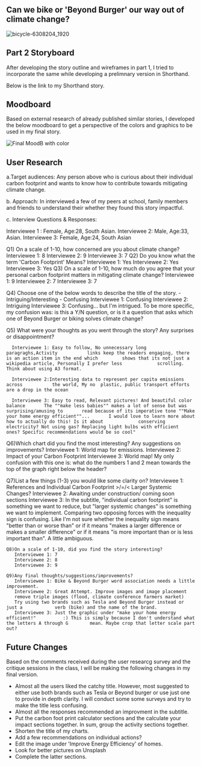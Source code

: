 ## Can we bike or 'Beyond Burger' our way out of climate change?
![bicycle-6308204_1920](https://user-images.githubusercontent.com/81335957/143032458-edc68169-c275-4009-af54-31bb02efe51e.jpg)

## Part 2 Storyboard
After developing the story outline and wireframes in part 1, I tried to incorporate the same while developing a prelimnary version in Shorthand.

Below is the link to my Shorthand story.

## Moodboard
Based on external research of already published similar stories, I developed the below moodboard to get a perspective of the colors and graphics to be used in my final story.

![Final MoodB with color](https://user-images.githubusercontent.com/81335957/143033383-0dde4c26-6406-48a6-bbcb-c29f11a7906b.png)

## User Research

a.Target audiences: Any person above who is curious about their individual carbon footprint and wants to know how to contribute towards mitigating climate change.

b. Approach: In interviewed a few of my peers at school, family members and friends to understand their whether they found this story impactful.

c. Interview Questions & Responses:

Interviewee 1 : Female, Age:28, South Asian.
Interviewee 2: Male, Age:33, Asian.
Interviewee 3: Female, Age:24, South Asian

Q1) On a scale of 1-10, how concerned are you about climate change?
    Interviewee 1: 8
    Interviewee 2: 9
    Interviewee 3: 7
Q2) Do you know what the term 'Carbon Footprint' Means?
    Interviewee 1: Yes
    Interviewee 2: Yes
    Interviewee 3: Yes
Q3) On a scale of 1-10, how much do you agree that your personal carbon footprint     matters in mitigating climate change?
    Interviewee 1: 9
    Interviewee 2: 7
    Interviewee 3: 7
    
 Q4) Choose one of the below words to describe the title of the story.
     - Intriguing/Interesting
     - Confusing
     Interviewee 1: Confusing
     Interviewee 2: Intriguing
     Interviewee 3: Confusing... but I'm intrigued. To be more specific, my            confusion was: is this a Y/N question, or is it a question that asks which        one of Beyond Burger or biking solves climate change?
     
  Q5) What were your thoughts as you went through the story? Any surprises or           disappointment?
  
      Interviewee 1: Easy to follow, No unnecessary long paragraghs,Activity           links keep the readers engaging, there is an action item in the end which         shows that its not just a wikipedia article, Personally I prefer less             scrolling. Think about using A3 format.
      
      Interviewee 2:Interesting data to represent per capita emissions across           the world, My no  plastic, public transport efforts are a drop in the ocean
      
      Interviewee 3: Easy to read, Relevant pictures! And beautiful color balance       The ""make less babies"" makes a lot of sense but was surprising/amusing to       read because of its imperative tone ""Make your home energy efficient""...       I would love to learn more about how to actually do this! Is it about             conserving electricity? Not using gas? Replacing light bulbs with efficient       ones? Specific recommendations would be so cool"
  
  Q6)Which chart did you find the most interesting? Any suggestions on                improvements?
     Interviewee 1: World map for emissions.
     Interviewee 2: Impact of your Carbon Footprint
     Interviewee 3: World map! My only confusion with this one is: what do the        numbers 1 and 2 mean towards the top of the graph right below the header?
     
   Q7)List a few things (1-3) you would like some clarity on?
      Interviewee 1: References and Individual Carbon Footprint >/=/< Larger           Systemic Changes?
      Interviewee 2: Awaiting under construction/ coming soon sections
      Interviewee 3: In the subtitle, "individual carbon footprint" is something       we want to reduce, but "larger systemic changes" is something we want to         implement. Comparing two opposing forces with the inequality sign is             confusing. Like I'm not sure whether the inequality sign means "better than       or worse than" or if it means "makes a larger difference or makes a smaller       difference" or if it means "is more important than or is less important           than". A little ambiguous.
      
    Q8)On a scale of 1-10, did you find the story interesting?
       Interviewee 1: 7
       Interviewee 2: 8
       Interviewee 3: 9
       
    Q9)Any final thoughts/suggestions/improvements?
       Interviewee 1: Bike & Beyond Burger word association needs a little              improvement.
       Interviewee 2: Great Attempt. Improve images and image placement
       remove triple images (flood, climate conference farmers market)
       Try using two brands such as Tesla and Beyond Burger instead or just a            verb (bike) and the name of the brand.
       Interviewee 3: Just the graphic under "make your home energy efficient!"          :) This is simply because I don't understand what the letters A through G        mean. Maybe crop that letter scale part out?
       
## Future Changes

Based on the comments received during the user researcg survey and the critique sessions in the class, I will be making the following changes in my final version.

- Almost all the users liked the catchy title. However, most suggested to either   use both brands such as Tesla or Beyond burger or use just one to provide in     depth clarity. I will conduct some some surveys and try to make the title less   confusing.
- Almost all the responses recommended an improvment in the subtitle.
- Put the carbon foot print calculator sections and the calculate your impact       sections together. In sum, group the activity sections together.
- Shorten the title of my charts.
- Add a few recommendations on individual actions?
- Edit the image under 'Improve Energy Efficiency' of homes.
- Look for better pictures on Unsplash
- Complete the latter sections.


